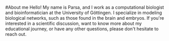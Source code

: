 #About me
Hello! My name is Parsa, and I work as a computational biologist and bioinformatician at the University of Göttingen. I specialize in modeling biological networks, such as those found in the brain and embryos. If you're interested in a scientific discussion, want to know more about my educational journey, or have any other questions, please don't hesitate to reach out.
